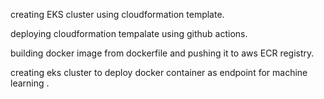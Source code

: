 creating EKS cluster using cloudformation template.

deploying cloudformation tempalate using github actions.

building docker image from dockerfile and pushing it to aws ECR registry.

creating eks cluster to deploy docker container as endpoint for machine learning .
